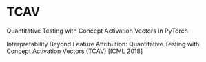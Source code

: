 # TCAV
Quantitative Testing with Concept Activation Vectors in PyTorch

Interpretability Beyond Feature Attribution: Quantitative Testing with Concept Activation Vectors (TCAV) [ICML 2018]